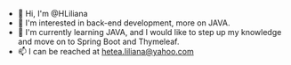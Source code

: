 - 👋 Hi, I'm @HLiliana
- 👀 I'm interested in back-end development, more on JAVA.
- 🌱 I'm currently learning JAVA, and I would like to step up my knowledge and move on to Spring Boot and Thymeleaf.
- 📫 I can be reached at hetea.liliana@yahoo.com

<!---
HLiliana/HLiliana is a ✨ special ✨ repository because its `README.md` (this file) appears on your GitHub profile.
You can click the Preview link to take a look at your changes.
--->
